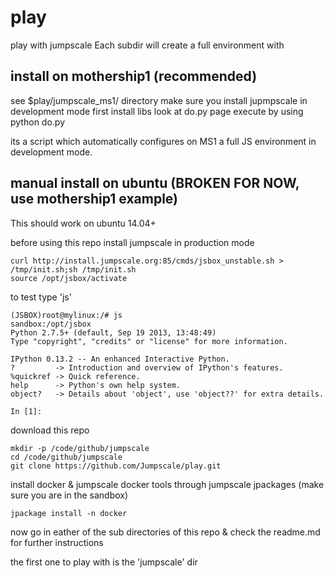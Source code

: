 play
====

play with jumpscale
Each subdir will create a full environment with 

install on mothership1 (recommended)
------------------------------------
see $play/jumpscale_ms1/ directory
make sure you install jupmpscale in development mode first
install libs
look at do.py page
execute by using python do.py

its a script which automatically configures on MS1 a full JS environment in development mode.

manual install on ubuntu (BROKEN FOR NOW, use mothership1 example)
------------------------------------------------------------------

This should work on ubuntu 14.04+

before using this repo install jumpscale in production mode 
```
curl http://install.jumpscale.org:85/cmds/jsbox_unstable.sh > /tmp/init.sh;sh /tmp/init.sh
source /opt/jsbox/activate
```

to test type 'js'
```
(JSBOX)root@mylinux:/# js
sandbox:/opt/jsbox
Python 2.7.5+ (default, Sep 19 2013, 13:48:49) 
Type "copyright", "credits" or "license" for more information.

IPython 0.13.2 -- An enhanced Interactive Python.
?         -> Introduction and overview of IPython's features.
%quickref -> Quick reference.
help      -> Python's own help system.
object?   -> Details about 'object', use 'object??' for extra details.

In [1]: 

```

download this repo

```
mkdir -p /code/github/jumpscale
cd /code/github/jumpscale
git clone https://github.com/Jumpscale/play.git
```

install docker & jumpscale docker tools through jumpscale jpackages (make sure you are in the sandbox)
```
jpackage install -n docker
```

now go in eather of the sub directories of this repo & check the readme.md for further instructions

the first one to play with is the 'jumpscale' dir

